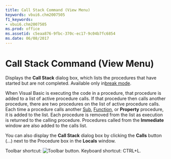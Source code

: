```yaml
---
title: Call Stack Command (View Menu)
keywords: vbui6.chm2007505
f1_keywords:
- vbui6.chm2007505
ms.prod: office
ms.assetid: c5eaa876-9fbc-370c-ec17-9c04b7fc6854
ms.date: 06/08/2017
---
```



# Call Stack Command (View Menu)

Displays the  **Call Stack** dialog box, which lists the procedures that have started but are not completed. Available only in[break mode](vbe-glossary.md).

When Visual Basic is executing the code in a procedure, that procedure is added to a list of active procedure calls. If that procedure then calls another procedure, there are two procedures on the list of active procedure calls. Each time a procedure calls another [Sub](vbe-glossary.md), [Function](vbe-glossary.md), or  **Property** procedure, it is added to the list. Each procedure is removed from the list as execution is returned to the calling procedure. Procedures called from the **Immediate** window are also added to the calls list.

You can also display the  **Call Stack** dialog box by clicking the **Calls** button (...) next to the Procedure box in the **Locals** window.

Toolbar shortcut: 
![Toolbar button](images/tbr_call_ZA01201683.gif). Keyboard shortcut: CTRL+L.

